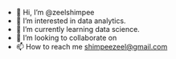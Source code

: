 - 👋 Hi, I’m @zeelshimpee
- 👀 I’m interested in data analytics.
- 🌱 I’m currently learning data science.
- 💞️ I’m looking to collaborate on
- 📫 How to reach me shimpeezeel@gmail.com

<!---
zeelshimpee/zeelshimpee is a ✨ special ✨ repository because its `README.md` (this file) appears on your GitHub profile.
You can click the Preview link to take a look at your changes.
--->
